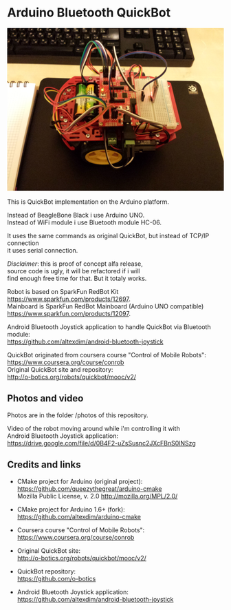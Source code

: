 Arduino Bluetooth QuickBot 
==================================

![Arduino QuickBot](/photos/20150504_233456.jpg?raw=true "Arduino QuickBot")

This is QuickBot implementation on the Arduino platform.

Instead of BeagleBone Black i use Arduino UNO.  
Instead of WiFi module i use Bluetooth module HC-06.

It uses the same commands as original QuickBot, but instead of TCP/IP connection  
it uses serial connection.

*Disclaimer*: this is proof of concept alfa release,  
source code is ugly, it will be refactored if i will  
find enough free time for that. But it totaly works.

Robot is based on SparkFun RedBot Kit  
    https://www.sparkfun.com/products/12697.  
Mainboard is SparkFun RedBot Mainboard (Arduino UNO compatible)  
    https://www.sparkfun.com/products/12097.

Android Bluetooth Joystick application to handle QuickBot via Bluetooth module:  
    https://github.com/altexdim/android-bluetooth-joystick

QuickBot originated from coursera course "Control of Mobile Robots":  
    https://www.coursera.org/course/conrob  
Original QuickBot site and repository:  
    http://o-botics.org/robots/quickbot/mooc/v2/

Photos and video
----------------------------------
Photos are in the folder /photos of this repository.

Video of the robot moving around while i'm controlling it with  
Android Bluetooth Joystick application:  
    https://drive.google.com/file/d/0B4F2-uZsSusnc2JXcFBnS0lNSzg

Credits and links
----------------------------------
* CMake project for Arduino (original project):  
    https://github.com/queezythegreat/arduino-cmake  
    Mozilla Public License, v. 2.0 http://mozilla.org/MPL/2.0/

* CMake project for Arduino 1.6+ (fork):  
    https://github.com/altexdim/arduino-cmake

* Coursera course "Control of Mobile Robots":  
    https://www.coursera.org/course/conrob

* Original QuickBot site:  
    http://o-botics.org/robots/quickbot/mooc/v2/

* QuickBot repository:  
    https://github.com/o-botics

* Android Bluetooth Joystick application:  
    https://github.com/altexdim/android-bluetooth-joystick
